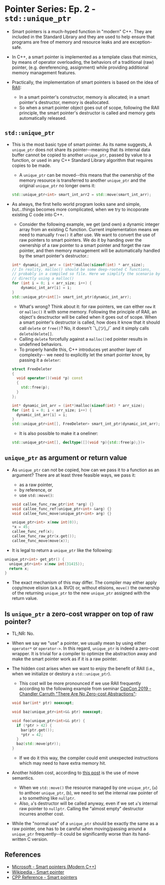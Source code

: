 # Pointer Series: Ep. 2 - `std::unique_ptr`

- Smart pointers is a much-hyped function in "modern" C++. They are included
  in the Standard Library and they are used to help ensure that programs are
  free of memory and resource leaks and are exception-safe.

- In C++, a smart pointer is implemented as a template class that mimics, by
  means of operator overloading, the behaviors of a traditional (raw) pointer,
  (e.g. dereferencing, assignment) while providing additional memory management
  features.

- Practically, the implementation of smart pointers is based on the idea of
  [RAII](../01_raii-and-the-rule-of-five):
    - In a smart pointer's constructor, memory is allocated; in a smart
      pointer's destructor, memory is deallocated.
    - So when a smart pointer object goes out of scope, following the RAII
      principle, the smart pointer's destructor is called and memory gets
      automatically released.

## `std::unique_ptr`

- This is the most basic type of smart pointer. As its name suggests, A
  `unique_ptr` does not share its pointer--meaning that its internal data buffer
  cannot be copied to another `unique_ptr`, passed by value to a function, or
  used in any C++ Standard Library algorithm that requires copies to be made.

    - A `unique_ptr` can be moved--this means that the ownership of
      the memory resource is transferred to another `unique_ptr` and the
      original `unique_ptr` no longer owns it:

  ```C++
  std::unique_ptr<int> smart_int_arr2 = std::move(smart_int_arr);
  ```

- As always, the first hello world program looks sane and simple, but...things
  becomes more complicated, when we try to incoporate existing C code into C++.

    - Consider the following example, we get (and own) a dynamic integer
      array from an existing C function. Current implementation means we need to
      manually `free()` it after use. We want to convert the use of raw pointers
      to smart pointers. We do it by handing over the ownership of a raw pointer
      to a smart pointer and forget the raw pointer, and then memory management
      will be automatically handled by the smart pointer's destructor.:

  ```C++
  int* dynamic_int_arr = (int*)malloc(sizeof(int) * arr_size);
  // In reality, malloc() should be some deep-rooted C functions,
  // probably in a compiled so file. Here we simplify the scenario by
  // directly using a malloc()
  for (int i = 0; i < arr_size; i++) {
      dynamic_int_arr[i] = i;
  }
  std::unique_ptr<int[]> smart_int_ptr(dynamic_int_arr);
  ```

    - What's wrong? Think about it: for raw pointers, we can either `new` it
      or `malloc()` it with some memory. Following the principle of RAII, an
      object's desctructor will be called when it goes out of scope. When a
      smart pointer's destructor is called, how does it know that it should
      call `delete` or `free()`? No, it doesn't ¯\\\_(ツ)\_\/¯ and it simply
      calls `delete`/`delete[]`.
    - Calling `delete` forcefully against a `malloc()`ed pointer results in
      undefined behaviors.
    - To properly handle this, C++ introduces yet another layer of complexity--
      we need to explicitly let the smart pointer know, by passing it a
      `deleter`:

  ```C++
  struct FreeDeleter
  {
    void operator()(void *p) const
    {
      std::free(p);
    }
  };

  int* dynamic_int_arr = (int*)malloc(sizeof(int) * arr_size);
  for (int i = 0; i < arr_size; i++) {
    dynamic_int_arr[i] = i;
  }
  std::unique_ptr<int[], FreeDeleter> smart_int_ptr(dynamic_int_arr);
  ```

    - It is also possible to make it a oneliner:

  ```C++
  std::unique_ptr<int[], decltype([](void *p){std::free(p);})>
  ```

## `unique_ptr` as argument or return value

- As `unique_ptr` can not be copied, how can we pass it to a function as an
  argument? There are at least three feasible ways, we pass it:

    - as a raw pointer,
    - by reference, or
    - use `std::move()`:

  ```C++
  void callee_func_raw_ptr(int *arg) {}
  void callee_func_ref(unique_ptr<int> &arg) {}
  void callee_func_move(unique_ptr<int> arg) {}

  unique_ptr<int> x(new int(0));
  *x = 45;
  callee_func_ref(x);
  callee_func_raw_ptr(x.get());
  callee_func_move(move(x));
  ```

- It is legal to return a `unique_ptr` like the following:

```C++
unique_ptr<int> get_ptr() {
  unique_ptr<int> x(new int(31415));
  return x;
}
```

- The exact mechanism of this may differ. The compiler may either apply
  copy/move
  elision (a.k.a. RVO) or, without elisions, `move()` the ownership of the
  returning
  `unique_ptr` to the new `unique_ptr` assigned with the return value.

## Is `unique_ptr` a zero-cost wrapper on top of raw pointer?

- TL;NR: No.

- When we say we "use" a pointer, we usually mean by using either `operator*`
  or `operator->`. In this regard, `unique_ptr` is indeed a zero-cost wrapper.
  It is trivial for a compiler to optimize the abstraction away and make
  the smart pointer work as if it is a raw pointer.

- The hidden cost arises when we want to enjoy the benefit of RAII (i.e., when
  we initialize or destory a `std::unique_ptr`).

    - This cost will be more pronounced if we use RAII frequently according to
      the following example from seminar
      [CppCon 2019 - Chandler Carruth "There Are No Zero-cost Abstractions"](https://www.youtube.com/watch?v=rHIkrotSwcc):

  ```C++
  void bar(int* ptr) noexcept;

  void baz(unique_ptr<int>&& ptr) noexcept;

  void foo(unique_ptr<int>&& ptr) {
    if (*ptr > 42) {
      bar(ptr.get());
      *ptr = 42;
    }
    baz(std::move(ptr));
  }
  ```

    - If we do it this way, the compiler could emit unexpected instructions
      which may need to have extra memory hit.

- Another hidden cost, according to
  [this post](https://www.thecodedmessage.com/posts/cpp-move/)
  is the use of move semantics.

    - When we `std::move()` the resource managed by one `unique_ptr`, (`a`) to
      anthoer `unique_ptr`, (`b`), we need to set the internal raw pointer of
      `a` to something like `nullptr`.
    - Also, `a`'s destructor will be called anyway, even if we set `a`'s
      internal raw pointer to `nullptr`. Calling the "almost empty" destructor
      incurres another cost.

- While the "normal use" of a `unique_ptr` should be exactly the same as a raw
  pointer, one has to be careful when moving/passing around a `unique_ptr`
  frequently--it could be significantly worse than its hand-written C version.

## References

- [Microsoft - Smart pointers (Modern C++)](https://learn.microsoft.com/en-us/cpp/cpp/smart-pointers-modern-cpp?view=msvc-170)
- [Wikipedia - Smart pointer](https://en.wikipedia.org/wiki/Smart_pointer)
- [CPP Reference - Smart pointers](https://en.cppreference.com/book/intro/smart_pointers)
